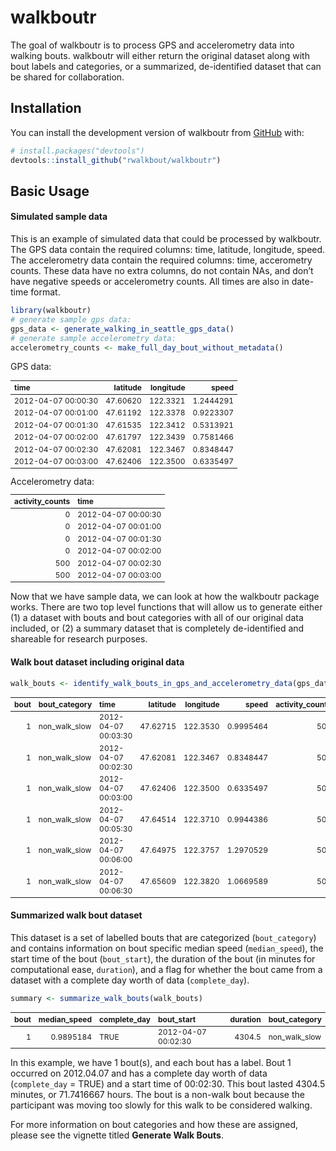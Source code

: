 
<!-- README.md is generated from README.Rmd. Please edit that file -->

# walkboutr

<!-- badges: start -->
<!-- badges: end -->

The goal of walkboutr is to process GPS and accelerometry data into
walking bouts. walkboutr will either return the original dataset along
with bout labels and categories, or a summarized, de-identified dataset
that can be shared for collaboration.

## Installation

You can install the development version of walkboutr from
[GitHub](https://github.com/) with:

``` r
# install.packages("devtools")
devtools::install_github("rwalkbout/walkboutr")
```

## Basic Usage

#### Simulated sample data

This is an example of simulated data that could be processed by
walkboutr. The GPS data contain the required columns: time, latitude,
longitude, speed. The accelerometry data contain the required columns:
time, accerometry counts. These data have no extra columns, do not
contain NAs, and don’t have negative speeds or accelerometry counts. All
times are also in date-time format.

``` r
library(walkboutr)
# generate sample gps data:
gps_data <- generate_walking_in_seattle_gps_data() 
# generate sample accelerometry data:
accelerometry_counts <- make_full_day_bout_without_metadata() 
```

GPS data:
<table class="table" style="font-size: 12px; margin-left: auto; margin-right: auto;">
<thead>
<tr>
<th style="text-align:left;">
time
</th>
<th style="text-align:right;">
latitude
</th>
<th style="text-align:right;">
longitude
</th>
<th style="text-align:right;">
speed
</th>
</tr>
</thead>
<tbody>
<tr>
<td style="text-align:left;">
2012-04-07 00:00:30
</td>
<td style="text-align:right;">
47.60620
</td>
<td style="text-align:right;">
122.3321
</td>
<td style="text-align:right;">
1.2444291
</td>
</tr>
<tr>
<td style="text-align:left;">
2012-04-07 00:01:00
</td>
<td style="text-align:right;">
47.61192
</td>
<td style="text-align:right;">
122.3378
</td>
<td style="text-align:right;">
0.9223307
</td>
</tr>
<tr>
<td style="text-align:left;">
2012-04-07 00:01:30
</td>
<td style="text-align:right;">
47.61535
</td>
<td style="text-align:right;">
122.3412
</td>
<td style="text-align:right;">
0.5313921
</td>
</tr>
<tr>
<td style="text-align:left;">
2012-04-07 00:02:00
</td>
<td style="text-align:right;">
47.61797
</td>
<td style="text-align:right;">
122.3439
</td>
<td style="text-align:right;">
0.7581466
</td>
</tr>
<tr>
<td style="text-align:left;">
2012-04-07 00:02:30
</td>
<td style="text-align:right;">
47.62081
</td>
<td style="text-align:right;">
122.3467
</td>
<td style="text-align:right;">
0.8348447
</td>
</tr>
<tr>
<td style="text-align:left;">
2012-04-07 00:03:00
</td>
<td style="text-align:right;">
47.62406
</td>
<td style="text-align:right;">
122.3500
</td>
<td style="text-align:right;">
0.6335497
</td>
</tr>
</tbody>
</table>
Accelerometry data:
<table class="table" style="font-size: 12px; margin-left: auto; margin-right: auto;">
<thead>
<tr>
<th style="text-align:right;">
activity_counts
</th>
<th style="text-align:left;">
time
</th>
</tr>
</thead>
<tbody>
<tr>
<td style="text-align:right;">
0
</td>
<td style="text-align:left;">
2012-04-07 00:00:30
</td>
</tr>
<tr>
<td style="text-align:right;">
0
</td>
<td style="text-align:left;">
2012-04-07 00:01:00
</td>
</tr>
<tr>
<td style="text-align:right;">
0
</td>
<td style="text-align:left;">
2012-04-07 00:01:30
</td>
</tr>
<tr>
<td style="text-align:right;">
0
</td>
<td style="text-align:left;">
2012-04-07 00:02:00
</td>
</tr>
<tr>
<td style="text-align:right;">
500
</td>
<td style="text-align:left;">
2012-04-07 00:02:30
</td>
</tr>
<tr>
<td style="text-align:right;">
500
</td>
<td style="text-align:left;">
2012-04-07 00:03:00
</td>
</tr>
</tbody>
</table>
<p>
<p>

Now that we have sample data, we can look at how the walkboutr package
works. There are two top level functions that will allow us to generate
either (1) a dataset with bouts and bout categories with all of our
original data included, or (2) a summary dataset that is completely
de-identified and shareable for research purposes.

#### Walk bout dataset including original data

``` r
walk_bouts <- identify_walk_bouts_in_gps_and_accelerometry_data(gps_data,accelerometry_counts)
```

<table class="table table table" style="margin-left: auto; margin-right: auto; font-size: 12px; margin-left: auto; margin-right: auto; margin-left: auto; margin-right: auto;">
<thead>
<tr>
<th style="text-align:right;">
bout
</th>
<th style="text-align:left;">
bout_category
</th>
<th style="text-align:left;">
time
</th>
<th style="text-align:right;">
latitude
</th>
<th style="text-align:right;">
longitude
</th>
<th style="text-align:right;">
speed
</th>
<th style="text-align:right;">
activity_counts
</th>
<th style="text-align:left;">
non_wearing
</th>
<th style="text-align:left;">
complete_day
</th>
</tr>
</thead>
<tbody>
<tr>
<td style="text-align:right;">
1
</td>
<td style="text-align:left;">
non_walk_slow
</td>
<td style="text-align:left;">
2012-04-07 00:03:30
</td>
<td style="text-align:right;">
47.62715
</td>
<td style="text-align:right;">
122.3530
</td>
<td style="text-align:right;">
0.9995464
</td>
<td style="text-align:right;">
500
</td>
<td style="text-align:left;">
FALSE
</td>
<td style="text-align:left;">
TRUE
</td>
</tr>
<tr>
<td style="text-align:right;">
1
</td>
<td style="text-align:left;">
non_walk_slow
</td>
<td style="text-align:left;">
2012-04-07 00:02:30
</td>
<td style="text-align:right;">
47.62081
</td>
<td style="text-align:right;">
122.3467
</td>
<td style="text-align:right;">
0.8348447
</td>
<td style="text-align:right;">
500
</td>
<td style="text-align:left;">
FALSE
</td>
<td style="text-align:left;">
TRUE
</td>
</tr>
<tr>
<td style="text-align:right;">
1
</td>
<td style="text-align:left;">
non_walk_slow
</td>
<td style="text-align:left;">
2012-04-07 00:03:00
</td>
<td style="text-align:right;">
47.62406
</td>
<td style="text-align:right;">
122.3500
</td>
<td style="text-align:right;">
0.6335497
</td>
<td style="text-align:right;">
500
</td>
<td style="text-align:left;">
FALSE
</td>
<td style="text-align:left;">
TRUE
</td>
</tr>
<tr>
<td style="text-align:right;">
1
</td>
<td style="text-align:left;">
non_walk_slow
</td>
<td style="text-align:left;">
2012-04-07 00:05:30
</td>
<td style="text-align:right;">
47.64514
</td>
<td style="text-align:right;">
122.3710
</td>
<td style="text-align:right;">
0.9944386
</td>
<td style="text-align:right;">
500
</td>
<td style="text-align:left;">
FALSE
</td>
<td style="text-align:left;">
TRUE
</td>
</tr>
<tr>
<td style="text-align:right;">
1
</td>
<td style="text-align:left;">
non_walk_slow
</td>
<td style="text-align:left;">
2012-04-07 00:06:00
</td>
<td style="text-align:right;">
47.64975
</td>
<td style="text-align:right;">
122.3757
</td>
<td style="text-align:right;">
1.2970529
</td>
<td style="text-align:right;">
500
</td>
<td style="text-align:left;">
FALSE
</td>
<td style="text-align:left;">
TRUE
</td>
</tr>
<tr>
<td style="text-align:right;">
1
</td>
<td style="text-align:left;">
non_walk_slow
</td>
<td style="text-align:left;">
2012-04-07 00:06:30
</td>
<td style="text-align:right;">
47.65609
</td>
<td style="text-align:right;">
122.3820
</td>
<td style="text-align:right;">
1.0669589
</td>
<td style="text-align:right;">
500
</td>
<td style="text-align:left;">
FALSE
</td>
<td style="text-align:left;">
TRUE
</td>
</tr>
</tbody>
</table>

#### Summarized walk bout dataset

This dataset is a set of labelled bouts that are categorized
(`bout_category`) and contains information on bout specific median speed
(`median_speed`), the start time of the bout (`bout_start`), the
duration of the bout (in minutes for computational ease, `duration`),
and a flag for whether the bout came from a dataset with a complete day
worth of data (`complete_day`).

``` r
summary <- summarize_walk_bouts(walk_bouts)
```

<table class="table" style="font-size: 12px; margin-left: auto; margin-right: auto;">
<thead>
<tr>
<th style="text-align:right;">
bout
</th>
<th style="text-align:right;">
median_speed
</th>
<th style="text-align:left;">
complete_day
</th>
<th style="text-align:left;">
bout_start
</th>
<th style="text-align:right;">
duration
</th>
<th style="text-align:left;">
bout_category
</th>
</tr>
</thead>
<tbody>
<tr>
<td style="text-align:right;">
1
</td>
<td style="text-align:right;">
0.9895184
</td>
<td style="text-align:left;">
TRUE
</td>
<td style="text-align:left;">
2012-04-07 00:02:30
</td>
<td style="text-align:right;">
4304.5
</td>
<td style="text-align:left;">
non_walk_slow
</td>
</tr>
</tbody>
</table>

In this example, we have 1 bout(s), and each bout has a label. Bout 1
occurred on 2012.04.07 and has a complete day worth of data
(`complete_day` = TRUE) and a start time of 00:02:30. This bout lasted
4304.5 minutes, or 71.7416667 hours. The bout is a non-walk bout because
the participant was moving too slowly for this walk to be considered
walking.

For more information on bout categories and how these are assigned,
please see the vignette titled **Generate Walk Bouts**.
